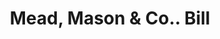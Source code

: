 ---
doi: 10.7916/D8C267MC
date_other: '1884'
date_other_textual: '1884'
form: printed ephemera
genre:
- Invoices
name:
- Mead, Mason & Co.
object_in_context_url: https://biggert.cul.columbia.edu/items/view/ave_biggert_01635
subject_hierarchical_geographic:
- Lebanon, New Hampshire, United States
subject_name:
- Mead, Mason & Co.
title: Mead, Mason & Co.. Bill
sort_title: Mead, Mason & Co.. Bill
call_number: ave_biggert_01635
coordinates:
- 43.64222222222222,-72.25166666666667
pid: ave_biggert_01635
identifiers: ave_biggert_01635
thumbnail: https://derivativo-1.library.columbia.edu/iiif/2/ldpd:490751/full/!256,256/0/native.jpg
permalink: "/items/ave_biggert_01635/"
layout: iiif-image-page
---
